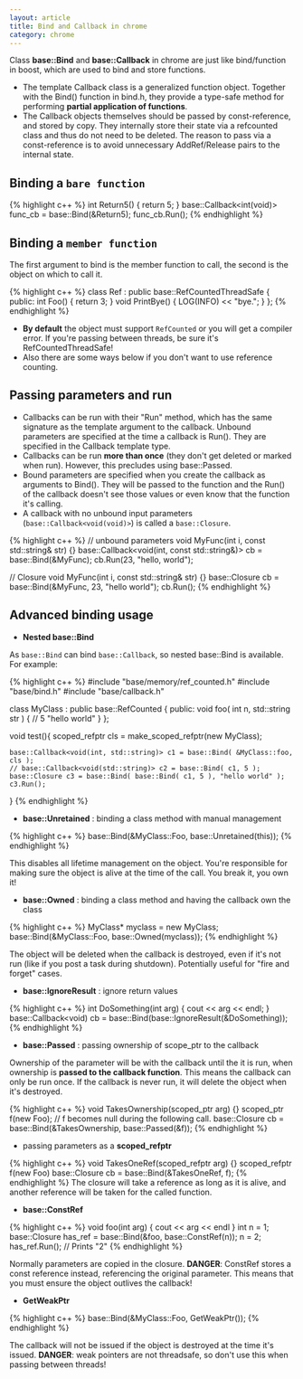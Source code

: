 ```yaml
---
layout: article
title: Bind and Callback in chrome
category: chrome
---
```

Class **base::Bind** and **base::Callback** in chrome are just like bind/function in boost, which are used to bind and store functions.
 
- The template Callback class is a generalized function object. Together with the Bind() function in bind.h, they provide a type-safe method for performing **partial application of functions**.
- The Callback objects themselves should be passed by const-reference, and stored by copy. They internally store their state via a refcounted class and thus do not need to be deleted. The reason to pass via a const-reference is to avoid unnecessary AddRef/Release pairs to the internal state.


## Binding a `bare function`

{% highlight c++ %}
int Return5() { return 5; }
base::Callback<int(void)> func_cb = base::Bind(&Return5);
func_cb.Run();
{% endhighlight %}


## Binding a `member function`

The first argument to bind is the member function to call, the second is the object on which to call it.

{% highlight c++ %}
class Ref : public base::RefCountedThreadSafe<Ref> {
public:
    int Foo() { return 3; }
    void PrintBye() { LOG(INFO) << "bye."; }
};
{% endhighlight %}

- **By default** the object must support `RefCounted` or you will get a compiler error. If you're passing between threads, be sure it's RefCountedThreadSafe!
- Also there are some ways below if you don't want to use reference counting.


## Passing parameters and run

- Callbacks can be run with their "Run" method, which has the same signature as the template argument to the callback. Unbound parameters are specified at the time a callback is Run(). They are specified in the Callback template type.
- Callbacks can be run **more than once** (they don't get deleted or marked when run). However, this precludes using base::Passed.
- Bound parameters are specified when you create the callback as arguments to Bind(). They will be passed to the function and the Run() of the callback doesn't see those values or even know that the function it's calling.
- A callback with no unbound input parameters (`base::Callback<void(void)>`) is called a `base::Closure`.

{% highlight c++ %}
// unbound parameters
void MyFunc(int i, const std::string& str) {}
base::Callback<void(int, const std::string&)> cb = base::Bind(&MyFunc);
cb.Run(23, "hello, world");

// Closure
void MyFunc(int i, const std::string& str) {}
base::Closure cb = base::Bind(&MyFunc, 23, "hello world");
cb.Run();
{% endhighlight %}


## Advanced binding usage


- **Nested base::Bind**

As `base::Bind` can bind `base::Callback`, so nested base::Bind is available. For example: 

{% highlight c++ %}
#include "base/memory/ref_counted.h"
#include "base/bind.h"
#include "base/callback.h"

class MyClass : public base::RefCounted<MyClass>
{
public:
    void foo( int n, std::string str ) {
        // 5 "hello world"
    }
};

void test(){
    scoped_refptr<MyClass> cls = make_scoped_refptr(new MyClass);
    
    base::Callback<void(int, std::string)> c1 = base::Bind( &MyClass::foo, cls );
    // base::Callback<void(std::string)> c2 = base::Bind( c1, 5 );
    base::Closure c3 = base::Bind( base::Bind( c1, 5 ), "hello world" );
    c3.Run();
}
{% endhighlight %}

- **base::Unretained** : binding a class method with manual management

{% highlight c++ %}
base::Bind(&MyClass::Foo, base::Unretained(this));
{% endhighlight %}

This disables all lifetime management on the object. You're responsible for making sure the object is alive at the time of the call. You break it, you own it!

- **base::Owned** :  binding a class method and having the callback own the class

{% highlight c++ %}
MyClass* myclass = new MyClass;
base::Bind(&MyClass::Foo, base::Owned(myclass));
{% endhighlight %}

The object will be deleted when the callback is destroyed, even if it's not run (like if you post a task during shutdown). Potentially useful for "fire and forget" cases.

- **base::IgnoreResult** : ignore return values

{% highlight c++ %}
int DoSomething(int arg) { cout << arg << endl; }
base::Callback<void<int>) cb =
   base::Bind(base::IgnoreResult(&DoSomething));
{% endhighlight %}

- **base::Passed** : passing ownership of scope_ptr to the callback

Ownership of the parameter will be with the callback until the it is run, when ownership is **passed to the callback function**. This means the callback can only be run once. If the callback is never run, it will delete the object when it's destroyed.

{% highlight c++ %}
void TakesOwnership(scoped_ptr<Foo> arg) {}
scoped_ptr<Foo> f(new Foo);
// f becomes null during the following call.
base::Closure cb = base::Bind(&TakesOwnership, base::Passed(&f));
{% endhighlight %}

- passing parameters as a **scoped_refptr**

{% highlight c++ %}
void TakesOneRef(scoped_refptr<Foo> arg) {}
scoped_refptr<Foo> f(new Foo)
base::Closure cb = base::Bind(&TakesOneRef, f);
{% endhighlight %}
The closure will take a reference as long as it is alive, and another reference will be taken for the called function.

- **base::ConstRef**

{% highlight c++ %}
void foo(int arg) { cout << arg << endl }
int n = 1;
base::Closure has_ref = base::Bind(&foo, base::ConstRef(n));
n = 2;
has_ref.Run();  // Prints "2"
{% endhighlight %}

Normally parameters are copied in the closure. **DANGER**: ConstRef stores a const reference instead, referencing the original parameter. This means that you must ensure the object outlives the callback!

- **GetWeakPtr**

{% highlight c++ %}
base::Bind(&MyClass::Foo, GetWeakPtr());
{% endhighlight %}

The callback will not be issued if the object is destroyed at the time it's issued. **DANGER**: weak pointers are not threadsafe, so don't use this when passing between threads!